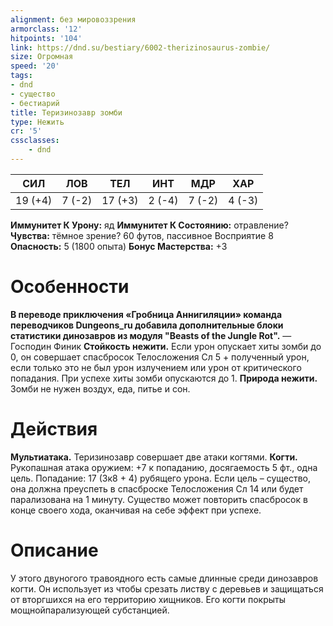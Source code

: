 ```yaml
---
alignment: без мировоззрения
armorclass: '12'
hitpoints: '104'
link: https://dnd.su/bestiary/6002-therizinosaurus-zombie/
size: Огромная
speed: '20'
tags:
- dnd
- существо
- бестиарий
title: Теризинозавр зомби
type: Нежить
cr: '5'
cssclasses:
    - dnd
---
```



| СИЛ | ЛОВ | ТЕЛ | ИНТ | МДР | ХАР |
|---|---|---|---|---|---|
| 19 (+4) | 7 (-2) | 17 (+3) | 2 (-4) | 7 (-2) | 4 (-3) |
**Иммунитет К Урону:** яд
**Иммунитет К Состоянию:** отравление?
**Чувства:** тёмное зрение? 60 футов, пассивное Восприятие 8
**Опасность:** 5 (1800 опыта)
**Бонус Мастерства:** +3


# Особенности
**В переводе приключения «Гробница Аннигиляции» команда переводчиков Dungeons_ru добавила дополнительные блоки статистики динозавров из модуля "Beasts of the Jungle Rot".** 
— Господин Финик
**Стойкость нежити.** Если урон опускает хиты зомби до 0, он совершает спасбросок Телосложения Сл 5 + полученный урон, если только это не был урон излучением или урон от критического попадания. При успехе хиты зомби опускаются до 1.
**Природа нежити.** Зомби не нужен воздух, еда, питье и сон.


# Действия
**Мультиатака.** Теризинозавр совершает две атаки когтями.
**Когти.** Рукопашная атака оружием: +7 к попаданию, досягаемость 5 фт., одна цель. Попадание: 17 (3к8 + 4) рубящего урона. Если цель – существо, она должна преуспеть в спасброске Телосложения Сл 14 или будет парализована на 1 минуту. Существо может повторить спасбросок в конце своего хода, оканчивая на себе эффект при успехе.


# Описание
У этого двуногого травоядного есть самые длинные среди динозавров когти. Он использует из чтобы срезать листву с деревьев и защищаться от вторгшихся на его территорию хищников. Его когти покрыты мощнойпарализующей субстанцией.